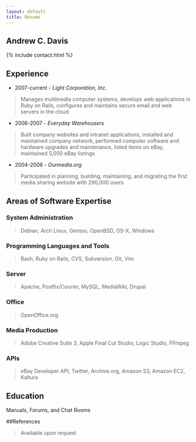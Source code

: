 ```yaml
---
layout: default
title: Résumé
---
```


## Andrew C. Davis

{% include contact.html %}

## Experience

* 2007-current - *Light Corporation, Inc.*
> Manages multimedia computer systems, develops web applications in Ruby on Rails, configures and maintains secure email and web servers in the cloud
* 2006-2007 - *Everyday Warehousers*
> Built company websites and intranet applications, installed and maintained company network, performed computer software and hardware upgrades and maintenance, listed items on eBay, maintained 5,000 eBay listings
* 2004-2006 - *Ourmedia.org*
> Participated in planning, building, maintaining, and migrating the first media sharing website with 290,000 users

## Areas of Software Expertise

### System Administration

> Debian, Arch Linux, Gentoo, OpenBSD, OS-X, Windows

### Programming Languages and Tools

> Bash, Ruby on Rails, CVS, Subversion, Git, Vim

### Server

> Apache, Postfix/Courier, MySQL, MediaWiki, Drupal

### Office

> OpenOffice.org

### Media Production

> Adobe Creative Suite 3, Apple Final Cut Studio, Logic Studio, FFmpeg

### APIs

> eBay Developer API, Twitter, Archive.org, Amazon S3, Amazon EC2, Kaltura

## Education

Manuals, Forums, and Chat Rooms

##References

> Available upon request
